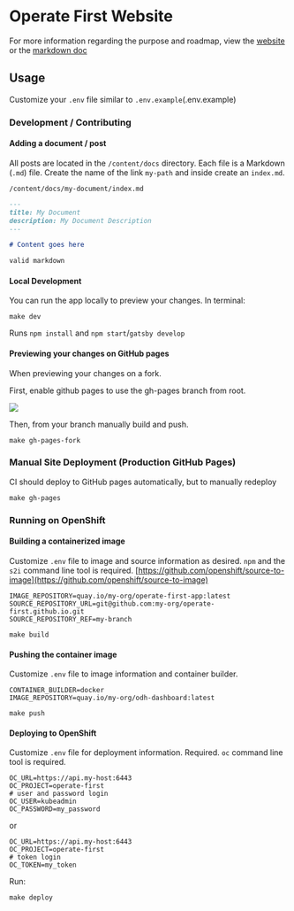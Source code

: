 # Operate First Website

For more information regarding the purpose and roadmap, view the [website](https://operate-first.github.io/) or the [markdown doc](https://github.com/operate-first/operate-first.github.io/blob/master/content/docs/operate-first/index.md)

## Usage

Customize your `.env` file similar to `.env.example`(.env.example)

### Development / Contributing

#### Adding a document / post

All posts are located in the `/content/docs` directory. Each file is a Markdown (`.md`) file. Create the name of the link `my-path` and inside create an `index.md`.

`/content/docs/my-document/index.md`

```markdown
---
title: My Document
description: My Document Description
---

# Content goes here

valid markdown
```

#### Local Development

You can run the app locally to preview your changes.
In terminal:

```shell script
make dev
```

Runs `npm install` and `npm start`/`gatsby develop`

#### Previewing your changes on GitHub pages

When previewing your changes on a fork.

First, enable github pages to use the gh-pages branch from root.

![](misc/gh-pages-fork.png)

Then, from your branch manually build and push.

```shell script
make gh-pages-fork
```

### Manual Site Deployment (Production GitHub Pages)

CI should deploy to GitHub pages automatically, but to manually redeploy

```shell script
make gh-pages
```

### Running on OpenShift

#### Building a containerized image

Customize `.env` file to image and source information as desired. `npm` and the `s2i` command line tool is required. [https://github.com/openshift/source-to-image](https://github.com/openshift/source-to-image)

```.env
IMAGE_REPOSITORY=quay.io/my-org/operate-first-app:latest
SOURCE_REPOSITORY_URL=git@github.com:my-org/operate-first.github.io.git
SOURCE_REPOSITORY_REF=my-branch
```

```shell script
make build
```

#### Pushing the container image

Customize `.env` file to image information and container builder.

```.env
CONTAINER_BUILDER=docker
IMAGE_REPOSITORY=quay.io/my-org/odh-dashboard:latest
```

```shell script
make push
```

#### Deploying to OpenShift

Customize `.env` file for deployment information. Required. `oc` command line tool is required.

```.env
OC_URL=https://api.my-host:6443
OC_PROJECT=operate-first
# user and password login
OC_USER=kubeadmin
OC_PASSWORD=my_password
```

or

```.env
OC_URL=https://api.my-host:6443
OC_PROJECT=operate-first
# token login
OC_TOKEN=my_token
```

Run:

```shell script
make deploy
```
